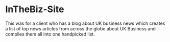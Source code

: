 # InTheBiz-Site

This was for a client who has a blog about UK business news which creates a list of top news articles from across the globe about UK Business and complies them all into one handpicked list.

